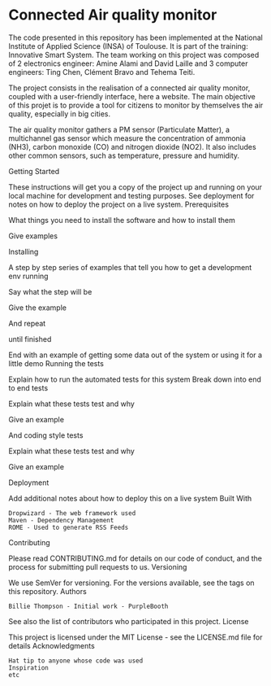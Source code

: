 # Connected Air quality monitor

The code presented in this repository has been implemented at the National Institute of Applied Science (INSA) of Toulouse.
It is part of the training: Innovative Smart System.
The team working on this project was composed of 2 electronics engineer: Amine Alami and David Laille
and 3 computer engineers: Ting Chen, Clément Bravo and Tehema Teiti.

The project consists in the realisation of a connected air quality monitor, coupled with a user-friendly interface, here a website. The main objective of this projet is to provide a tool for citizens to monitor by themselves the air quality, especially in big cities.

The air quality monitor gathers a PM sensor (Particulate Matter), a multichannel gas sensor which measure the concentration of ammonia (NH3), carbon monoxide (CO) and nitrogen dioxide (NO2). It also includes other common sensors, such as temperature, pressure and humidity.

Getting Started



These instructions will get you a copy of the project up and running on your local machine for development and testing purposes. See deployment for notes on how to deploy the project on a live system.
Prerequisites

What things you need to install the software and how to install them

Give examples

Installing

A step by step series of examples that tell you how to get a development env running

Say what the step will be

Give the example

And repeat

until finished

End with an example of getting some data out of the system or using it for a little demo
Running the tests

Explain how to run the automated tests for this system
Break down into end to end tests

Explain what these tests test and why

Give an example

And coding style tests

Explain what these tests test and why

Give an example

Deployment

Add additional notes about how to deploy this on a live system
Built With

    Dropwizard - The web framework used
    Maven - Dependency Management
    ROME - Used to generate RSS Feeds

Contributing

Please read CONTRIBUTING.md for details on our code of conduct, and the process for submitting pull requests to us.
Versioning

We use SemVer for versioning. For the versions available, see the tags on this repository.
Authors

    Billie Thompson - Initial work - PurpleBooth

See also the list of contributors who participated in this project.
License

This project is licensed under the MIT License - see the LICENSE.md file for details
Acknowledgments

    Hat tip to anyone whose code was used
    Inspiration
    etc
